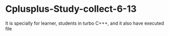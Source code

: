# Cplusplus-Study-collect-6-13
It is specially for learner, students in turbo C+++, and it also have executed file
